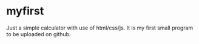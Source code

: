 # myfirst
Just a simple calculator with use of html/css/js. It is my first small program to be uploaded on github. 
